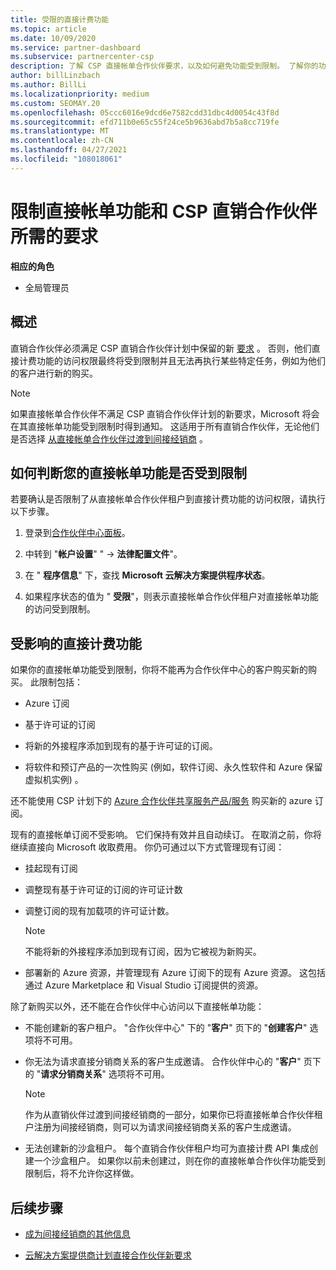 ```yaml
---
title: 受限的直接计费功能
ms.topic: article
ms.date: 10/09/2020
ms.service: partner-dashboard
ms.subservice: partnercenter-csp
description: 了解 CSP 直接帐单合作伙伴要求，以及如何避免功能受到限制。 了解你的功能是否受到限制。
author: billLinzbach
ms.author: BillLi
ms.localizationpriority: medium
ms.custom: SEOMAY.20
ms.openlocfilehash: 05ccc6016e9dcd6e7582cdd31dbc4d0054c43f8d
ms.sourcegitcommit: efd711b0e65c55f24ce5b9636abd7b5a8cc719fe
ms.translationtype: MT
ms.contentlocale: zh-CN
ms.lasthandoff: 04/27/2021
ms.locfileid: "108018061"
---
```

# <a name="restricted-direct-bill-capabilities-and-the-requirements-needed-for-csp-direct-bill-partners"></a>限制直接帐单功能和 CSP 直销合作伙伴所需的要求

**相应的角色**

- 全局管理员

## <a name="overview"></a>概述

直销合作伙伴必须满足 CSP 直销合作伙伴计划中保留的新 [要求](direct-partner-new-requirements.md) 。 否则，他们直接计费功能的访问权限最终将受到限制并且无法再执行某些特定任务，例如为他们的客户进行新的购买。

> [!Note]
> 如果直接帐单合作伙伴不满足 CSP 直销合作伙伴计划的新要求，Microsoft 将会在其直接帐单功能受到限制时得到通知。 这适用于所有直销合作伙伴，无论他们是否选择 [从直接帐单合作伙伴过渡到间接经销商](transition-direct-to-indirect.md) 。  

## <a name="how-to-tell-if-your-direct-bill-capabilities-has-been-restricted"></a>如何判断您的直接帐单功能是否受到限制

若要确认是否限制了从直接帐单合作伙伴租户到直接计费功能的访问权限，请执行以下步骤。

1. 登录到[合作伙伴中心面板](https://partner.microsoft.com/dashboard)。

2. 中转到 "**帐户设置**" "  ->  **法律配置文件**"。

3. 在 " **程序信息**" 下，查找 **Microsoft 云解决方案提供程序状态**。

4. 如果程序状态的值为 " **受限**"，则表示直接帐单合作伙伴租户对直接帐单功能的访问受到限制。

## <a name="affected-direct-bill-capabilities"></a>受影响的直接计费功能

如果你的直接帐单功能受到限制，你将不能再为合作伙伴中心的客户购买新的购买。 此限制包括：

- Azure 订阅

- 基于许可证的订阅

- 将新的外接程序添加到现有的基于许可证的订阅。

- 将软件和预订产品的一次性购买 (例如，软件订阅、永久性软件和 Azure 保留虚拟机实例) 。

还不能使用 CSP 计划下的 [Azure 合作伙伴共享服务产品/服务](shared-services.md) 购买新的 azure 订阅。

现有的直接帐单订阅不受影响。 它们保持有效并且自动续订。 在取消之前，你将继续直接向 Microsoft 收取费用。 你仍可通过以下方式管理现有订阅：

- 挂起现有订阅

- 调整现有基于许可证的订阅的许可证计数

- 调整订阅的现有加载项的许可证计数。 

    >[!Note]
    >不能将新的外接程序添加到现有订阅，因为它被视为新购买。

- 部署新的 Azure 资源，并管理现有 Azure 订阅下的现有 Azure 资源。 这包括通过 Azure Marketplace 和 Visual Studio 订阅提供的资源。

除了新购买以外，还不能在合作伙伴中心访问以下直接帐单功能：

- 不能创建新的客户租户。 "合作伙伴中心" 下的 "**客户**" 页下的 "**创建客户**" 选项将不可用。

- 你无法为请求直接分销商关系的客户生成邀请。 合作伙伴中心的 "**客户**" 页下的 "**请求分销商关系**" 选项将不可用。

    >[!NOTE]
    >作为从直销伙伴过渡到间接经销商的一部分，如果你已将直接帐单合作伙伴租户注册为间接经销商，则可以为请求间接经销商关系的客户生成邀请。

- 无法创建新的沙盒租户。 每个直销合作伙伴租户均可为直接计费 API 集成创建一个沙盒租户。 如果你以前未创建过，则在你的直接帐单合作伙伴功能受到限制后，将不允许你这样做。  

## <a name="next-steps"></a>后续步骤

- [成为间接经销商的其他信息](https://assetsprod.microsoft.com/csp-directbill-to-indirect-transition.pdf)

- [云解决方案提供商计划直接合作伙伴新要求](direct-partner-new-requirements.md)
